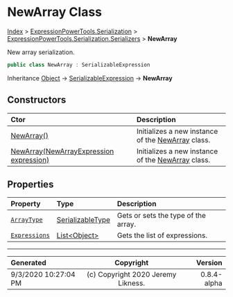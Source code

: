 ﻿# NewArray Class

[Index](../index.md) > [ExpressionPowerTools.Serialization](ExpressionPowerTools.Serialization.a.md) > [ExpressionPowerTools.Serialization.Serializers](ExpressionPowerTools.Serialization.Serializers.n.md) > **NewArray**

New array serialization.

```csharp
public class NewArray : SerializableExpression
```

Inheritance [Object](https://docs.microsoft.com/dotnet/api/system.object) → [SerializableExpression](ExpressionPowerTools.Serialization.Serializers.SerializableExpression.cs.md) → **NewArray**

## Constructors

| Ctor | Description |
| :-- | :-- |
| [NewArray()](ExpressionPowerTools.Serialization.Serializers.NewArray.ctor.md#newarray) | Initializes a new instance of the [NewArray](ExpressionPowerTools.Serialization.Serializers.NewArray.cs.md) class. |
| [NewArray(NewArrayExpression expression)](ExpressionPowerTools.Serialization.Serializers.NewArray.ctor.md#newarraynewarrayexpression-expression) | Initializes a new instance of the [NewArray](ExpressionPowerTools.Serialization.Serializers.NewArray.cs.md) class. |
## Properties

| Property | Type | Description |
| :-- | :-- | :-- |
| [`ArrayType`](ExpressionPowerTools.Serialization.Serializers.NewArray.ArrayType.prop.md) | [SerializableType](ExpressionPowerTools.Serialization.Serializers.SerializableType.cs.md) | Gets or sets the type of the array. |
| [`Expressions`](ExpressionPowerTools.Serialization.Serializers.NewArray.Expressions.prop.md) | [List&lt;Object>](https://docs.microsoft.com/dotnet/api/system.collections.generic.list-1) | Gets the list of expressions. |


---

| Generated | Copyright | Version |
| :-- | :-: | --: |
| 9/3/2020 10:27:04 PM | (c) Copyright 2020 Jeremy Likness. | 0.8.4-alpha |
